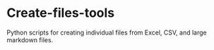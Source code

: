 # Create-files-tools
Python scripts for creating individual files from Excel, CSV, and large markdown files.
